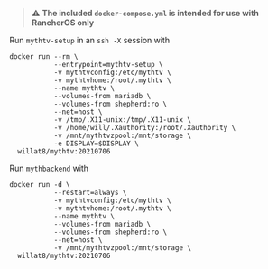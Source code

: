 > &#x26a0;&#xfe0f; **The included `docker-compose.yml` is intended for use with RancherOS only**

Run `mythtv-setup` in an `ssh -X` session with

    docker run --rm \
               --entrypoint=mythtv-setup \
               -v mythtvconfig:/etc/mythtv \
               -v mythtvhome:/root/.mythtv \
               --name mythtv \
               --volumes-from mariadb \
               --volumes-from shepherd:ro \
               --net=host \
               -v /tmp/.X11-unix:/tmp/.X11-unix \
               -v /home/will/.Xauthority:/root/.Xauthority \
               -v /mnt/mythtvzpool:/mnt/storage \
               -e DISPLAY=$DISPLAY \
      willat8/mythtv:20210706

Run `mythbackend` with

    docker run -d \
               --restart=always \
               -v mythtvconfig:/etc/mythtv \
               -v mythtvhome:/root/.mythtv \
               --name mythtv \
               --volumes-from mariadb \
               --volumes-from shepherd:ro \
               --net=host \
               -v /mnt/mythtvzpool:/mnt/storage \
      willat8/mythtv:20210706

